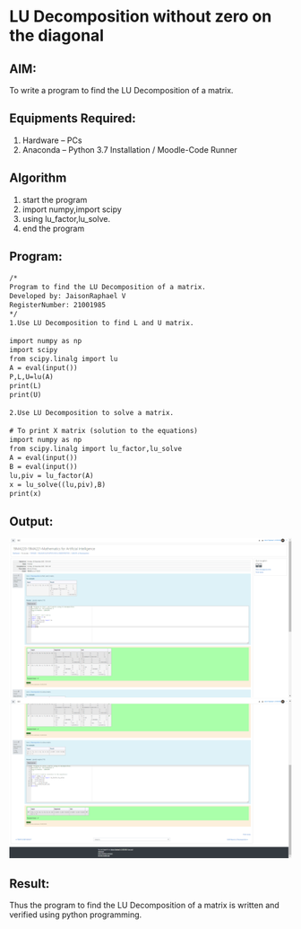 # LU Decomposition without zero on the diagonal

## AIM:
To write a program to find the LU Decomposition of a matrix.

## Equipments Required:
1. Hardware – PCs
2. Anaconda – Python 3.7 Installation / Moodle-Code Runner

## Algorithm
1. start the program
2. import numpy,import scipy
3. using lu_factor,lu_solve.
4. end the program

## Program:
~~~
/*
Program to find the LU Decomposition of a matrix.
Developed by: JaisonRaphael V
RegisterNumber: 21001985
*/
1.Use LU Decomposition to find L and U matrix.

import numpy as np
import scipy
from scipy.linalg import lu
A = eval(input())
P,L,U=lu(A)
print(L)
print(U)

2.Use LU Decomposition to solve a matrix.

# To print X matrix (solution to the equations)
import numpy as np
from scipy.linalg import lu_factor,lu_solve
A = eval(input())
B = eval(input())
lu,piv = lu_factor(A)
x = lu_solve((lu,piv),B)
print(x)
~~~

## Output: 

![github logo](lu1.png)
![github logo](lu2.png)


## Result:
Thus the program to find the LU Decomposition of a matrix is written and verified using python programming.

